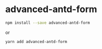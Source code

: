 # advanced-antd-form

```bash
npm install --save advanced-antd-form
```

or

```bash
yarn add advanced-antd-form
```